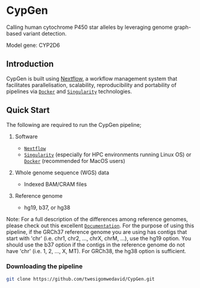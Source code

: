 # CypGen
Calling human cytochrome P450 star alleles by leveraging genome graph-based variant detection.

Model gene: CYP2D6

## Introduction
CypGen is built using [Nextflow](https://www.nextflow.io), a workflow management system that facilitates parallelisation, scalability, reproducibility and portability of pipelines via [`Docker`](https://docs.docker.com) and [`Singularity`](https://sylabs.io/) technologies.

## Quick Start

The following are required to run the CypGen pipeline;

1. Software
    - [`Nextflow`](https://nf-co.re/usage/installation)
    - [`Singularity`](https://sylabs.io/) (especially for HPC environments running Linux OS) or [`Docker`](https://docs.docker.com) (recommended for MacOS users)

2. Whole genome sequence (WGS) data
    - Indexed BAM/CRAM files
    
3. Reference genome
    - hg19, b37, or hg38
    
Note: For a full description of the differences among reference genomes, please check out this excellent [`Documentation`](https://gatk.broadinstitute.org/hc/en-us/articles/360035890711-GRCh37-hg19-b37-humanG1Kv37-Human-Reference-Discrepancies). For the purpose of using this pipeline, if the GRCh37 reference genome you are using has contigs that start with 'chr' (i.e. chr1, chr2, ..., chrX, chrM, ...), use the hg19 option. You should use the b37 option if the contigs in the reference genome do not have 'chr' (i.e. 1, 2, ..., X, MT). For GRCh38, the hg38 option is sufficient.

### Downloading the pipeline
```bash
git clone https://github.com/twesigomwedavid/CypGen.git
```

